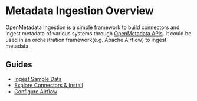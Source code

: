 # Metadata Ingestion Overview

OpenMetadata Ingestion is a simple framework to build connectors and ingest metadata of various systems through [OpenMetadata APIs](../docs/openmetadata-apis/apis/). It could be used in an orchestration framework(e.g. Apache Airflow) to ingest metadata.

## Guides

* [Ingest Sample Data](ingest-sample-data.md)
* [Explore Connectors & Install](../connectors/connectors/)
* [Configure Airflow](../connectors/connectors/airflow/airflow.md)
